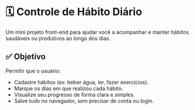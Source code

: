 # 🗓️ Controle de Hábito Diário

Um mini projeto front-end para ajudar você a acompanhar e manter hábitos saudáveis ou produtivos ao longo dos dias.

## ✅ Objetivo

Permitir que o usuário:
- Cadastre hábitos (ex: beber água, ler, fazer exercícios).
- Marque os dias em que realizou cada hábito.
- Visualize seu progresso de forma clara e simples.
- Salve tudo no navegador, sem precisar de conta ou login.
